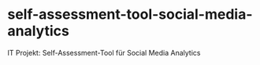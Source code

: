 # self-assessment-tool-social-media-analytics
IT Projekt: Self-Assessment-Tool für Social Media Analytics 
